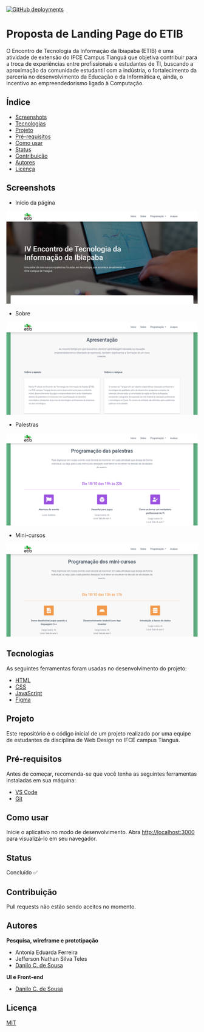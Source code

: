 [![GitHub deployments](https://img.shields.io/github/deployments/danilocdesousa/landing-page-etib/github-pages?style=flat-square)](https://danilocdesousa.github.io/landing-page-etib/)

# Proposta de Landing Page do ETIB

O Encontro de Tecnologia da Informação da Ibiapaba (ETIB) é uma atividade de extensão do IFCE Campus Tianguá que objetiva contribuir para a troca de experiências entre profissionais e estudantes de TI, buscando a aproximação da comunidade estudantil com a indústria, o fortalecimento da parceria no desenvolvimento da Educação e da Informática e, ainda, o incentivo ao empreendedorismo ligado à Computação.

## Índice

<!--ts-->

- [Screenshots](#screenshots)
- [Tecnologias](#tecnologias)
- [Projeto](#projeto)
- [Pré-requisitos](#pré-requisitos)
- [Como usar](#como-usar)
- [Status](#status)
- [Contribuição](#contribuição)
- [Autores](#autores)
- [Licença](#licença)
<!--te-->

## Screenshots

- Início da página

![Captura de tela da página inicial do LP do ETIB](./assets/img/screenshots/screenshot-danilocdesousa.github.io-2023.01.19-19_10_45.png)

- Sobre

![Captura de tela da página inicial do LP do ETIB](./assets/img/screenshots/screenshot-danilocdesousa.github.io-2023.01.19-19_10_54.png)

- Palestras

![Captura de tela da página inicial do LP do ETIB](./assets/img/screenshots/screenshot-danilocdesousa.github.io-2023.01.19-19_11_00.png)

- Mini-cursos

![Captura de tela da página inicial do LP do ETIB](./assets/img/screenshots/screenshot-danilocdesousa.github.io-2023.01.19-19_11_08.png)


## Tecnologias

As seguintes ferramentas foram usadas no desenvolvimento do projeto:

- [HTML](https://developer.mozilla.org/en-US/docs/Web/HTML)
- [CSS](https://developer.mozilla.org/en-US/docs/Web/CSS)
- [JavaScript](https://developer.mozilla.org/en-US/docs/Web/JavaScript)
- [Figma](https://www.figma.com/)

## Projeto

Este repositório é o código inicial de um projeto realizado por uma equipe de estudantes da disciplina de Web Design no IFCE campus Tianguá.

## Pré-requisitos

Antes de começar, recomenda-se que você tenha as seguintes ferramentas instaladas em sua máquina:

- [VS Code](https://code.visualstudio.com/)
- [Git](https://git-scm.com)

## Como usar

Inicie o aplicativo no modo de desenvolvimento. Abra [http://localhost:3000](http://localhost:5500) para visualizá-lo em seu navegador.

## Status

Concluído ✅

## Contribuição

Pull requests não estão sendo aceitos no momento.

## Autores

**Pesquisa, wireframe e prototipação**

- Antonia Eduarda Ferreira
- Jefferson Nathan Silva Teles
- [Danilo C. de Sousa](https://github.com/danilocdesousa)

**UI e Front-end**

- [Danilo C. de Sousa](https://github.com/danilocdesousa)

## Licença

[MIT](https://choosealicense.com/licenses/mit/)
